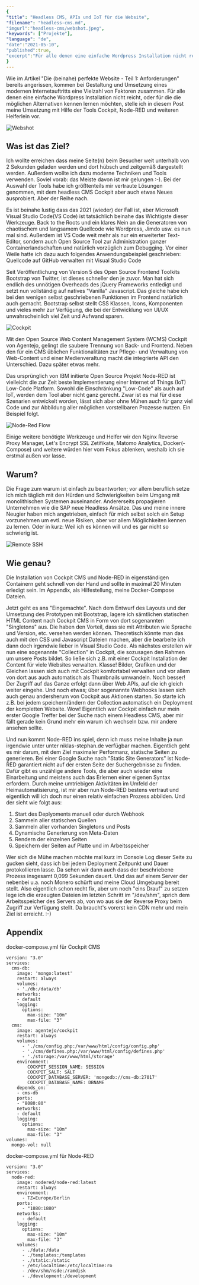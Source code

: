 ```yaml
---
{
"title": "Headless CMS, APIs und IoT für die Website",
"filename": "headless-cms.md",
"imgurl":"headless-cms/webshot.jpeg",
"keywords": ["Projekte"],
"language": "de",
"date":"2021-05-10",
"published":true,
"excerpt":"Für alle denen eine einfache Wordpress Installation nicht reicht, oder für die die möglichen Alternativen kennen lernen möchten, stelle ich in diesem Post meine Umsetzung mit Hilfe der Tools Cockpit, Node-RED und weiteren Helferlein vor."
}
---
```

Wie im Artikel "Die (beinahe) perfekte Website - Teil 1: Anforderungen" bereits angerissen, kommen bei Gestaltung und Umsetzung eines modernen Internetauftritts eine Vielzahl von Faktoren zusammen. Für alle denen eine einfache Wordpress Installation nicht reicht, oder für die die möglichen Alternativen kennen lernen möchten, stelle ich in diesem Post meine Umsetzung mit Hilfe der Tools Cockpit, Node-RED und weiteren Helferlein vor.

![Webshot](/media/full/headless-cms/webshot.webp)

## Was ist das Ziel?
Ich wollte erreichen dass meine Seite(n) beim Besucher weit unterhalb von 2 Sekunden geladen werden und dort hübsch und zeitgemäß dargestellt werden. Außerdem wollte ich dazu moderne Techniken und Tools verwenden. Soviel vorab: das Meiste davon ist mir gelungen :-). Bei der Auswahl der Tools habe ich größtenteils mir vertraute Lösungen genommen, mit dem headless CMS Cockpit aber auch etwas Neues ausprobiert. Aber der Reihe nach.

Es ist beinahe lustig dass das 2021 (wieder) der Fall ist, aber Microsoft Visual Studio Code(VS Code) ist tatsächlich beinahe das Wichtigste dieser Werkzeuge. Back to the Roots und ein klares Nein an die Generatoren von chaotischem und langsamem Quellcode wie Wordpress, Jimdo usw. es nun mal sind. Außerdem ist VS Code weit mehr als nur ein erweiterter Text-Editor, sondern auch Open Source Tool zur Administration ganzer Containerlandschaften und natürlich vorzüglich zum Debugging. Vor einer Weile hatte ich dazu auch folgendes Anwendungsbeispiel geschrieben: Quellcode auf GitHub verwalten mit Visual Studio Code

Seit Veröffentlichung von Version 5 des Open Source Frontend Toolkits Bootstrap von Twitter, ist dieses schneller den je zuvor. Man hat sich endlich des unnötigen Overheads des jQuery Frameworks entledigt und setzt nun vollständig auf natives "Vanilla" Javascript. Das gleiche habe ich bei den wenigen selbst geschriebenen Funktionen im Frontend natürlich auch gemacht. Bootstrap selbst stellt CSS Klassen, Icons, Komponenten und vieles mehr zur Verfügung, die bei der Entwicklung von UI/UX unwahrscheinlich viel Zeit und Aufwand sparen.

![Cockpit](/media/full/headless-cms/cockpit.webp)

Mit den Open Source Web Content Management System (WCMS) Cockpit von Agentejo, gelingt die saubere Trennung von Back- und Frontend. Neben den für ein CMS üblichen Funktionalitäten zur Pflege- und Verwaltung von Web-Content und einer Medienveraltung macht die integrierte API den Unterschied. Dazu später etwas mehr.

Das ursprünglich von IBM initierte Open Source Projekt Node-RED ist vielleicht die zur Zeit beste Implementierung einer Internet of Things (IoT) Low-Code Platform. Sowohl die Einschränkung "Low-Code" als auch auf IoT, werden dem Tool aber nicht ganz gerecht. Zwar ist es mal für diese Szenarien entwickelt worden, lässt sich aber ohne Mühen auch für ganz viel Code und zur Abbildung aller möglichen vorstellbaren Prozesse nutzen. Ein Beispiel folgt.

![Node-Red Flow](/media/full/headless-cms/flow.webp)

Einige weitere benötigte Werkzeuge und Helfer wir den Nginx Reverse Proxy Manager, Let's Encrypt SSL Zetifikate, Matomo Analytics, Docker(-Compose) und weitere würden hier vom Fokus ablenken, weshalb ich sie erstmal außen vor lasse.

## Warum?
Die Frage zum warum ist einfach zu beantworten; vor allem beruflich setze ich mich täglich mit den Hürden und Schwierigkeiten beim Umgang mit monolithischen Systemen auseinander. Andererseits propagieren Unternehmen wie die SAP neue Headless Ansätze. Das und meine innere Neugier haben mich angetrieben, einfach für mich selbst solch ein Setup vorzunehmen um evtl. neue Risiken, aber vor allem Möglichkeiten kennen zu lernen. Oder in kurz: Weil ich es können will und es gar nicht so schwierig ist.

![Remote SSH](/media/full/headless-cms/vscode.webp)

## Wie genau?
Die Installation von Cockpit CMS und Node-RED in eigenständigen Containern geht schnell von der Hand und sollte in maximal 20 Minuten erledigt sein. Im Appendix, als Hilfestellung, meine Docker-Compose Dateien.

Jetzt geht es ans "Eingemachte". Nach dem Entwurf des Layouts und der Umsetzung des Prototypen mit Bootstrap, lagere ich sämtlichen statischen HTML Content nach Cockpit CMS in Form von dort sogenannten "Singletons" aus. Die haben den Vorteil, dass sie mit Attributen wie Sprache und Version, etc. versehen werden können. Theoretisch könnte man das auch mit den CSS und Javascript Dateien machen, aber die bearbeite ich dann doch irgendwie lieber in Visual Studio Code. Als nächstes erstellen wir nun eine sogenannte "Collection" in Cockpit, die sozusagen den Rahmen um unsere Posts bildet. So ließe sich z.B. mit einer Cockpit Installation der Content für viele Websites verwalten. Klasse! Bilder, Grafiken und der Gleichen lassen sich auch mit Cockpit komfortabel verwalten und vor allem von dort aus auch automatisch als Thumbnails umwandeln. Noch besser! Der Zugriff auf das Ganze erfolgt dann über Web APIs, auf die ich gleich weiter eingehe. Und noch etwas; über sogenannte Webhooks lassen sich auch genau andersherum von Cockpit aus Aktionen starten. So starte ich z.B. bei jedem speichern/ändern der Collection automatisch ein Deployment der kompletten Website. Wow! Eigentlich war Cockpit einfach nur mein erster Google Treffer bei der Suche nach einem Headless CMS, aber mir fällt gerade kein Grund mehr ein warum ich wechseln bzw. mir andere ansehen sollte.

Und nun kommt Node-RED ins spiel, denn ich muss meine Inhalte ja nun irgendwie unter unter niklas-stephan.de verfügbar machen. Eigentlich geht es mir darum, mit dem Ziel maximaler Performanz, statische Seiten zu generieren. Bei einer Google Suche nach "Static Site Generators" ist Node-RED garantiert nicht auf der ersten Seite der Suchergebnisse zu finden. Dafür gibt es unzählige andere Tools, die aber auch wieder eine Einarbeitung und meistens auch das Erlernen einer eigenen Syntax erfordern. Durch meine umtriebigen Aktivitäten im Umfeld der Heimautomatisierung, ist mir aber nun Node-RED bestens vertraut und eigentlich will ich doch nur einen relativ einfachen Prozess abbilden. Und der sieht wie folgt aus:

1. Start des Deplyoments manuell oder durch Webhook
2. Sammeln aller statischen Quellen
3. Sammeln aller vorhanden Singletons und Posts
4. Dynamische Generierung von Meta-Daten
5. Rendern der einzelnen Seiten
6. Speichern der Seiten auf Platte und im Arbeitsspeicher

Wer sich die Mühe machen möchte mal kurz im Console Log dieser Seite zu gucken sieht, dass ich bei jedem Deployment Zeitpunkt und Dauer protokollieren lasse. Da sehen wir dann auch dass der beschriebene Prozess insgesamt 0,099 Sekunden dauert. Und das auf einem Server der nebenbei u.a. noch Monero schürft und meine Cloud Umgebung bereit stellt. Also eigentlich schon recht fix, aber um noch "eins Drauf" zu setzen lege ich die erzeugten Dateien im letzten Schritt im "/dev/shm", sprich dem Arbeitsspeicher des Servers ab, von wo aus sie der Reverse Proxy beim Zugriff zur Verfügung stellt. Da braucht's vorerst kein CDN mehr und mein Ziel ist erreicht. :-)

## Appendix
docker-compose.yml für Cockpit CMS

````
version: "3.0"
services:
  cms-db:
    image: 'mongo:latest'
    restart: always
    volumes:
    - './db:/data/db'
    networks:
    - default
    logging:
      options:
        max-size: "10m"
        max-file: "3"
  cms:
    image: agentejo/cockpit
    restart: always
    volumes:
      - './cms/config.php:/var/www/html/config/config.php'
      - './cms/defines.php:/var/www/html/config/defines.php'
      - './storage:/var/www/html/storage'
    environment:
        COCKPIT_SESSION_NAME: SESSION
        COCKPIT_SALT: SALT
        COCKPIT_DATABASE_SERVER: 'mongodb://cms-db:27017'
        COCKPIT_DATABASE_NAME: DBNAME
    depends_on:
    - cms-db
    ports:
    - "8080:80"
    networks:
    - default
    logging:
      options:
        max-size: "10m"
        max-file: "3"
volumes:
  mongo-vol: null
````
              
docker-compose.yml für Node-RED

````
version: "3.0"
services:
  node-red:
    image: nodered/node-red:latest
    restart: always
    environment:
      - TZ=Europe/Berlin
    ports:
      - "1880:1880"
    networks:
      - default
    logging:
      options:
        max-size: "10m"
        max-file: "3"
    volumes:
      - ./data:/data
      - ./templates:/templates
      - ./static:/static
      - /etc/localtime:/etc/localtime:ro
      - /dev/shm/nsde:/ramdisk
      - ./development:/development
````